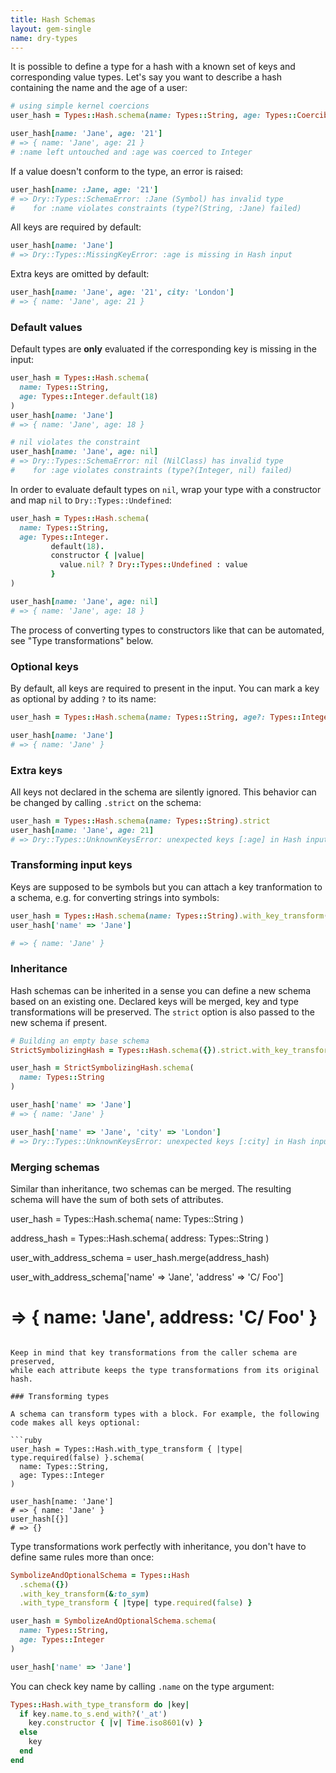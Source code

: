 ```yaml
---
title: Hash Schemas
layout: gem-single
name: dry-types
---
```


It is possible to define a type for a hash with a known set of keys and corresponding value types. Let's say you want to describe a hash containing the name and the age of a user:

```ruby
# using simple kernel coercions
user_hash = Types::Hash.schema(name: Types::String, age: Types::Coercible::Integer)

user_hash[name: 'Jane', age: '21']
# => { name: 'Jane', age: 21 }
# :name left untouched and :age was coerced to Integer
```

If a value doesn't conform to the type, an error is raised:

```ruby
user_hash[name: :Jane, age: '21']
# => Dry::Types::SchemaError: :Jane (Symbol) has invalid type
#    for :name violates constraints (type?(String, :Jane) failed)
```

All keys are required by default:

```ruby
user_hash[name: 'Jane']
# => Dry::Types::MissingKeyError: :age is missing in Hash input
```

Extra keys are omitted by default:

```ruby
user_hash[name: 'Jane', age: '21', city: 'London']
# => { name: 'Jane', age: 21 }
```

### Default values

Default types are **only** evaluated if the corresponding key is missing in the input:

```ruby
user_hash = Types::Hash.schema(
  name: Types::String,
  age: Types::Integer.default(18)
)
user_hash[name: 'Jane']
# => { name: 'Jane', age: 18 }

# nil violates the constraint
user_hash[name: 'Jane', age: nil]
# => Dry::Types::SchemaError: nil (NilClass) has invalid type
#    for :age violates constraints (type?(Integer, nil) failed)
```

In order to evaluate default types on `nil`, wrap your type with a constructor and map `nil` to `Dry::Types::Undefined`:

```ruby
user_hash = Types::Hash.schema(
  name: Types::String,
  age: Types::Integer.
         default(18).
         constructor { |value|
           value.nil? ? Dry::Types::Undefined : value
         }
)

user_hash[name: 'Jane', age: nil]
# => { name: 'Jane', age: 18 }
```

The process of converting types to constructors like that can be automated, see "Type transformations" below.

### Optional keys

By default, all keys are required to present in the input. You can mark a key as optional by adding `?` to its name:

```ruby
user_hash = Types::Hash.schema(name: Types::String, age?: Types::Integer)

user_hash[name: 'Jane']
# => { name: 'Jane' }
```

### Extra keys

All keys not declared in the schema are silently ignored. This behavior can be changed by calling `.strict` on the schema:

```ruby
user_hash = Types::Hash.schema(name: Types::String).strict
user_hash[name: 'Jane', age: 21]
# => Dry::Types::UnknownKeysError: unexpected keys [:age] in Hash input
```

### Transforming input keys

Keys are supposed to be symbols but you can attach a key tranformation to a schema, e.g. for converting strings into symbols:

```ruby
user_hash = Types::Hash.schema(name: Types::String).with_key_transform(&:to_sym)
user_hash['name' => 'Jane']

# => { name: 'Jane' }
```

### Inheritance

Hash schemas can be inherited in a sense you can define a new schema based on an existing one. Declared keys will be merged, key and type transformations will be preserved. The `strict` option is also passed to the new schema if present.

```ruby
# Building an empty base schema
StrictSymbolizingHash = Types::Hash.schema({}).strict.with_key_transform(&:to_sym)

user_hash = StrictSymbolizingHash.schema(
  name: Types::String
)

user_hash['name' => 'Jane']
# => { name: 'Jane' }

user_hash['name' => 'Jane', 'city' => 'London']
# => Dry::Types::UnknownKeysError: unexpected keys [:city] in Hash input
```

### Merging schemas

Similar than inheritance, two schemas can be merged.
The resulting schema will have the sum of both sets
of attributes.

user_hash = Types::Hash.schema(
  name: Types::String
)

address_hash = Types::Hash.schema(
  address: Types::String
)

user_with_address_schema = user_hash.merge(address_hash)

user_with_address_schema['name' => 'Jane', 'address' => 'C/ Foo']
# => { name: 'Jane', address: 'C/ Foo' }
```

Keep in mind that key transformations from the caller schema are preserved,
while each attribute keeps the type transformations from its original hash.

### Transforming types

A schema can transform types with a block. For example, the following code makes all keys optional:

```ruby
user_hash = Types::Hash.with_type_transform { |type| type.required(false) }.schema(
  name: Types::String,
  age: Types::Integer
)

user_hash[name: 'Jane']
# => { name: 'Jane' }
user_hash[{}]
# => {}
```

Type transformations work perfectly with inheritance, you don't have to define same rules more than once:

```ruby
SymbolizeAndOptionalSchema = Types::Hash
  .schema({})
  .with_key_transform(&:to_sym)
  .with_type_transform { |type| type.required(false) }

user_hash = SymbolizeAndOptionalSchema.schema(
  name: Types::String,
  age: Types::Integer
)

user_hash['name' => 'Jane']
```

You can check key name by calling `.name` on the type argument:

```ruby
Types::Hash.with_type_transform do |key|
  if key.name.to_s.end_with?('_at')
    key.constructor { |v| Time.iso8601(v) }
  else
    key
  end
end
```
